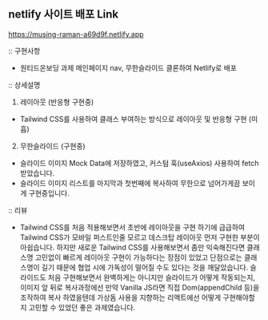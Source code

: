 ## netlify 사이트 배포 Link <br/>
https://musing-raman-a69d9f.netlify.app

:: 구현사항

- 원티드온보딩 과제 메인페이지 nav, 무한슬라이드 클론하여 Netlify로 배포

:: 상세설명

1. 레이아웃 (반응형 구현중)
- Tailwind CSS를 사용하여 클래스 부여하는 방식으로 레이아웃 및 반응형 구현 (미흡)
2. 무한슬라이드 (구현중) 
- 슬라이드 이미지 Mock Data에 저장하였고, 커스텀 훅(useAxios) 사용하여 fetch 받았습니다.
- 슬라이드 이미지 리스트를 마지막과 첫번째에 복사하여 무한으로 넘어가게끔 보이게 구현중입니다.

:: 리뷰

- Tailwind CSS를 처음 적용해보면서 초반에 레이아웃을 구현 하기에 급급하여 Tailwind CSS가 모바일 퍼스트인줄 모르고 데스크탑 레이아웃 먼저 구현한 부분이 아쉽습니다. 하지만 새로운 Tailwind CSS를 사용해보면서 좀만 익숙해진다면 클래스명 고민없이 빠르게 레이아웃 구현이 가능하다는 장점이 있었고 단점으로는 클래스명이 길기 때문에 협업 시에 가독성이 떨어질 수도 있다는 것을 깨달았습니다. 슬라이드도 처음 구현해보면서 완벽하게는 아니지만 슬라이드가 어떻게 작동되는지, 이미지 앞 뒤로 복사과정에선 만약 Vanilla JS라면 직접 Dom(appendChild 등)을 조작하여 복사 하였을텐데 가상돔 사용을 지향하는 리액트에선 어떻게 구현해야할지 고민할 수 있었던 좋은 과제였습니다. 

